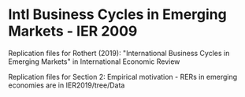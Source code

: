 # Intl Business Cycles in Emerging Markets - IER 2009
Replication files for Rothert (2019): "International Business Cycles in Emerging Markets" in International Economic Review

Replication files for Section 2: Empirical motivation - RERs in emerging economies are in IER2019/tree/Data
